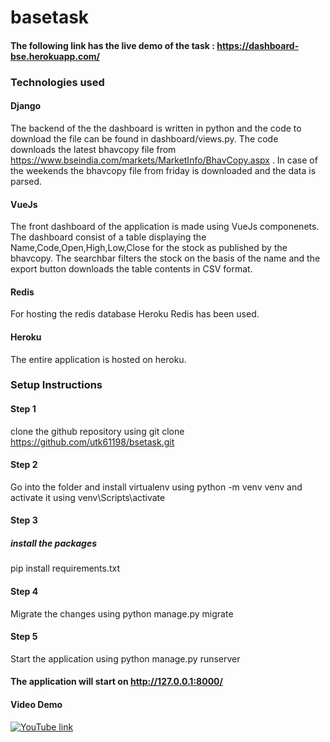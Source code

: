 # basetask


#### The following link has the live demo of the task : https://dashboard-bse.herokuapp.com/


### Technologies used

#### Django
 
The backend of the the dashboard is written in python and the code to download the file can be found in dashboard/views.py. The code downloads the latest bhavcopy file from https://www.bseindia.com/markets/MarketInfo/BhavCopy.aspx .
In case of the weekends the bhavcopy file from friday is downloaded and the data is parsed.

#### VueJs
 The front dashboard of the application is made using VueJs componenets. The dashboard consist of a table displaying the Name,Code,Open,High,Low,Close for the stock as published by the bhavcopy.
 The searchbar filters the stock on the basis of the name and the export button downloads the table contents in CSV format.
 
 #### Redis
 For hosting the redis database Heroku Redis has been used.
 
 #### Heroku
 The entire application is hosted on heroku.
 
 
 ### Setup Instructions
 
 #### Step 1
 clone the github repository using git clone https://github.com/utk61198/bsetask.git
 
 #### Step 2
 Go into the folder and install virtualenv using python -m venv venv and activate it using venv\Scripts\activate
 
 #### Step 3
 ##### install the packages
 pip install requirements.txt
 
 #### Step 4
 Migrate the changes using python manage.py migrate 
 
 #### Step 5
 Start the application using python manage.py runserver
 
 #### The application will start on http://127.0.0.1:8000/
 
 
 #### Video Demo
 
 [![YouTube link](https://youtu.be/qxFJKGqoCeI/0.jpg)](https://youtu.be/qxFJKGqoCeI)
